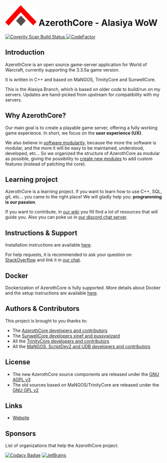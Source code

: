 # ![logo](https://raw.githubusercontent.com/azerothcore/azerothcore.github.io/master/images/logo-github.png) AzerothCore - Alasiya WoW

<a href="https://app.travis-ci.com/ZyenDomani/AlasiyaWoW.svg?branch=Alasiya"></a>

<a href="https://scan.coverity.com/projects/zyendomani-alasiyawow">
  <img alt="Coverity Scan Build Status"
       src="https://scan.coverity.com/projects/27416/badge.svg"/>
</a>
<a href="https://www.codefactor.io/repository/github/zyendomani/alasiyawow"><img src="https://www.codefactor.io/repository/github/zyendomani/alasiyawow/badge" alt="CodeFactor" /></a>


## Introduction

AzerothCore is an open source game-server application for World of Warcraft, currently supporting the 3.3.5a game version.

It is written in C++ and based on MaNGOS, TrinityCore and SunwellCore.

This is the Alasiya Branch, which is based on older code to build/run on my servers.  Updates are hand-picked from upstream for compatibility with my servers.



## Why AzerothCore?

Our main goal is to create a playable game server, offering a fully working game experience. In short, we focus on the **user experience (UX)**.

We also believe in [software modularity](https://en.wikipedia.org/wiki/Modular_programming), because the more the software is modular, and the more it will be easy to be maintained, understood, developed, etc... So we organized the structure of AzerothCore as modular as possible, giving the possibility to [create new modules](http://www.azerothcore.org/wiki/Create-a-Module) to add custom features (instead of patching the core).

## Learning project

AzerothCore is a learning project.
If you want to learn how to use C++, SQL, git, etc... you came to the right place! We will gladly help you: **programming is our passion**.

If you want to contribute, in [our wiki](http://www.azerothcore.org/wiki) you fill find a lot of resources that will guide you. Also you can poke us in [our discord chat server](https://discord.gg/gkt4y2x).

## Instructions & Support

Installation instructions are available [here](http://www.azerothcore.org/wiki/Installation).

For help requests, it is recommended to ask your question on [StackOverflow](https://stackoverflow.com/questions/tagged/azerothcore) and link it in [our chat](https://discordapp.com/channels/217589275766685707/284406375495368704).

## Docker

Dockerization of AzerothCore is fully supported. More details about Docker and the setup instructions are available [here](http://www.azerothcore.org/wiki/Install-with-Docker).

## Authors & Contributors

This project is brought to you thanks to:

- The [AzerothCore developers and contributors](https://github.com/AzerothCore/azerothcore-wotlk/graphs/contributors)
- The [SunwellCore developers xinef and pussywizard](http://www.azerothcore.org/pages/sunwell.pl/)
- All the [TrinityCore developers and contributors](https://github.com/TrinityCore/TrinityCore/blob/3.3.5/THANKS)
- All the [MaNGOS, ScriptDev2 and UDB developers and contributors](https://github.com/cmangos/mangos-wotlk/blob/master/AUTHORS.md)

## License

- The new AzerothCore source components are released under the [GNU AGPL v3](https://github.com/azerothcore/azerothcore-wotlk/blob/master/LICENSE-AGPL3)
- The old sources based on MaNGOS/TrinityCore are released under the [GNU GPL v2](https://github.com/azerothcore/azerothcore-wotlk/blob/master/LICENSE-GPL2)

## Links

- [Website](http://wow.alasiya.net/)


## Sponsors

List of organizations that help the AzerothCore project:

[![Codacy Badge](https://api.codacy.com/project/badge/Grade/6d812fc99e1e483591725594719d2691)](https://app.codacy.com/gh/ZyenDomani/AlasiyaWoW?utm_source=github.com&utm_medium=referral&utm_content=ZyenDomani/AlasiyaWoW&utm_campaign=Badge_Grade_Settings)
[![JetBrains](https://user-images.githubusercontent.com/75517/51205146-7f225c80-1905-11e9-82e0-835627be170d.png)](https://www.jetbrains.com/?from=AzerothCore)
